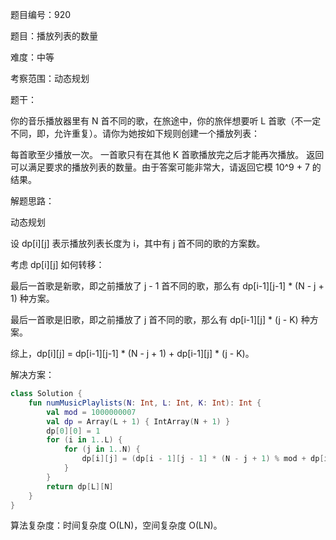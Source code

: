 题目编号：920

题目：播放列表的数量

难度：中等

考察范围：动态规划

题干：

你的音乐播放器里有 N 首不同的歌，在旅途中，你的旅伴想要听 L 首歌（不一定不同，即，允许重复）。请你为她按如下规则创建一个播放列表：

每首歌至少播放一次。
一首歌只有在其他 K 首歌播放完之后才能再次播放。
返回可以满足要求的播放列表的数量。由于答案可能非常大，请返回它模 10^9 + 7 的结果。

解题思路：

动态规划

设 dp[i][j] 表示播放列表长度为 i，其中有 j 首不同的歌的方案数。

考虑 dp[i][j] 如何转移：

最后一首歌是新歌，即之前播放了 j - 1 首不同的歌，那么有 dp[i-1][j-1] * (N - j + 1) 种方案。

最后一首歌是旧歌，即之前播放了 j 首不同的歌，那么有 dp[i-1][j] * (j - K) 种方案。

综上，dp[i][j] = dp[i-1][j-1] * (N - j + 1) + dp[i-1][j] * (j - K)。

解决方案：

```kotlin
class Solution {
    fun numMusicPlaylists(N: Int, L: Int, K: Int): Int {
        val mod = 1000000007
        val dp = Array(L + 1) { IntArray(N + 1) }
        dp[0][0] = 1
        for (i in 1..L) {
            for (j in 1..N) {
                dp[i][j] = (dp[i - 1][j - 1] * (N - j + 1) % mod + dp[i - 1][j] * (j - K) % mod) % mod
            }
        }
        return dp[L][N]
    }
}
```

算法复杂度：时间复杂度 O(LN)，空间复杂度 O(LN)。